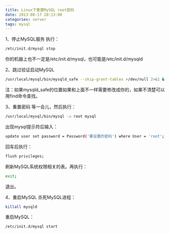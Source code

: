 ```yaml
---
title: Linux下重置MySQL root密码
date: 2013-08-17 20:13:00
categories: server
tags: mysql
---
```

1、停止MySQL服务
执行：


``` bash
/etc/init.d/mysql stop
```

你的机器上也不一定是/etc/init.d/mysql，也可能是/etc/init.d/mysqld

2、跳过验证启动MySQL


``` bash
/usr/local/mysql/bin/mysqld_safe --skip-grant-tables >/dev/null 2>&1 &
```

注：如果mysqld_safe的位置如果和上面不一样需要修改成你的，如果不清楚可以用find命令查找。

3、重置密码
等一会儿，然后执行：


``` bash
/usr/local/mysql/bin/mysql -u root mysql
```

出现mysql提示符后输入：


``` bash
update user set password = Password('要设置的密码') where User = 'root';
```

回车后执行：


``` bash
flush privileges;
```

刷新MySQL系统权限相关的表。再执行：


``` bash
exit;
```

退出。

4、重启MySQL
杀死MySQL进程：


``` bash
killall mysqld
```

重启MySQL：


``` bash
/etc/init.d/mysql start
```

